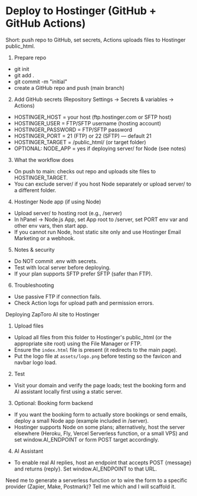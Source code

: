 # Deploy to Hostinger (GitHub + GitHub Actions)

Short: push repo to GitHub, set secrets, Actions uploads files to Hostinger public_html.

1) Prepare repo
- git init
- git add .
- git commit -m "initial"
- create a GitHub repo and push (main branch)

2) Add GitHub secrets (Repository Settings → Secrets & variables → Actions)
- HOSTINGER_HOST = your host (ftp.hostinger.com or SFTP host)
- HOSTINGER_USER = FTP/SFTP username (hosting account)
- HOSTINGER_PASSWORD = FTP/SFTP password
- HOSTINGER_PORT = 21 (FTP) or 22 (SFTP) — default 21
- HOSTINGER_TARGET = /public_html/ (or target folder)
- OPTIONAL: NODE_APP = yes if deploying server/ for Node (see notes)

3) What the workflow does
- On push to main: checks out repo and uploads site files to HOSTINGER_TARGET.
- You can exclude server/ if you host Node separately or upload server/ to a different folder.

4) Hostinger Node app (if using Node)
- Upload server/ to hosting root (e.g., /server)
- In hPanel → Node.js App, set App root to /server, set PORT env var and other env vars, then start app.
- If you cannot run Node, host static site only and use Hostinger Email Marketing or a webhook.

5) Notes & security
- Do NOT commit .env with secrets.
- Test with local server before deploying.
- If your plan supports SFTP prefer SFTP (safer than FTP).

6) Troubleshooting
- Use passive FTP if connection fails.
- Check Action logs for upload path and permission errors.

Deploying ZapToro AI site to Hostinger

1) Upload files
- Upload all files from this folder to Hostinger's public_html (or the appropriate site root) using the File Manager or FTP.
- Ensure the `index.html` file is present (it redirects to the main page).
- Put the logo file at `assets/logo.png` before testing so the favicon and navbar logo load.

2) Test
- Visit your domain and verify the page loads; test the booking form and AI assistant locally first using a static server.

3) Optional: Booking form backend
- If you want the booking form to actually store bookings or send emails, deploy a small Node app (example included in /server).
- Hostinger supports Node on some plans; alternatively, host the server elsewhere (Heroku, Fly, Vercel Serverless function, or a small VPS) and set window.AI_ENDPOINT or form POST target accordingly.

4) AI Assistant
- To enable real AI replies, host an endpoint that accepts POST {message} and returns {reply}. Set window.AI_ENDPOINT to that URL.

Need me to generate a serverless function or to wire the form to a specific provider (Zapier, Make, Postmark)? Tell me which and I will scaffold it.